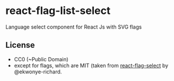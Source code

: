 # react-flag-list-select

Language select component for React Js with SVG flags 

## License

- CC0 (~Public Domain)
- except for flags, which are MIT (taken from [react-flag-select](https://github.com/ekwonye-richard/react-flags-select) by @ekwonye-richard.

